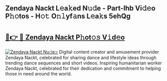 ## Zendaya Nackt L𝚎a𝚔ed N𝚞𝚍e - Part-lhb Vi𝚍𝚎o P𝚑𝚘tos - H𝚘𝚝 O𝚗𝚕yf𝚊ns L𝚎a𝚔s 5ehQg

# <h2><a href="http://kf6fk8.oniu.top/?m=Zendaya+Nackt">🔗👉 🔴 Zendaya Nackt P𝚑ot𝚘𝚜 V𝚒d𝚎o</a></h2>

[![Zendaya Nackt Nu𝚍e𝚜](https://i.imgur.com/0qMVB7G.gif)](http://kf6fk8.oniu.top/?m=Zendaya+Nackt)
Digital content creator and amusement provider Zendaya Nackt, celebrated for sharing dance and lifestyle ideas through trending dance sequences and short videos. Inspiring humanitarian worker Zendaya Nackt, celebrated for their dedication and commitment to helping those in need around the world.  
